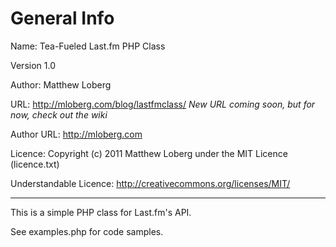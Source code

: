 # General Info

Name: Tea-Fueled Last.fm PHP Class

Version 1.0

Author: Matthew Loberg

URL: http://mloberg.com/blog/lastfmclass/ *New URL coming soon, but for now, check out the wiki*

Author URL: http://mloberg.com

Licence: Copyright (c) 2011 Matthew Loberg under the MIT Licence (licence.txt)

Understandable Licence: http://creativecommons.org/licenses/MIT/

***

This is a simple PHP class for Last.fm's API.

See examples.php for code samples.